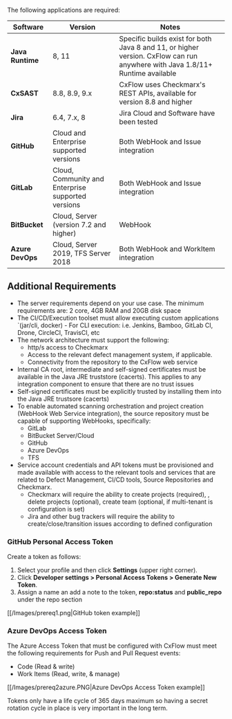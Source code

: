 The following applications are required:

| Software | Version | Notes                                                                                                                        |
| -------- | ------- |------------------------------------------------------------------------------------------------------------------------------|
| **Java Runtime** | 8, 11 | Specific builds exist for both Java 8 and 11, or higher version. CxFlow can run anywhere with Java 1.8/11+ Runtime available |
| **CxSAST** | 8.8, 8.9, 9.x | CxFlow uses Checkmarx's REST APIs, available for version 8.8 and higher                                                      |
| **Jira** | 6.4, 7.x, 8 | Jira Cloud and Software have been tested                                                                                     |
| **GitHub** | Cloud and Enterprise supported versions | Both WebHook and Issue integration                                                                                           |
| **GitLab** | Cloud, Community and Enterprise supported versions | Both WebHook and Issue integration                                                                                           |
| **BitBucket** | Cloud, Server (version 7.2 and higher) | WebHook                                                                                                                      |
| **Azure DevOps** | Cloud, Server 2019, TFS Server 2018 | Both WebHook and WorkItem integration                                                                                        |

## Additional Requirements
* The server requirements depend on your use case. The minimum requirements are: 2 core, 4GB RAM and 20GB disk space
* The CI/CD/Execution toolset must allow executing custom applications  `(jar/cli, docker) - For CLI execution: i.e. Jenkins, Bamboo, GitLab CI, Drone, CircleCI, TravisCI, etc
* The network architecture must support the following:
  * http/s access to Checkmarx
  * Access to the relevant defect management system, if applicable.
  * Connectivity from the repository to the CxFlow web service
* Internal CA root, intermediate and self-signed certificates must be available in the Java JRE truststore (cacerts). This applies to any integration component to ensure that there are no trust issues
* Self-signed certificates must be explicitly trusted by installing them into the Java JRE trustsore (cacerts)
* To enable automated scanning orchestration and project creation (WebHook Web Service integration), the source repository must be capable of supporting WebHooks, specifically:
  * GitLab
  * BitBucket Server/Cloud
  * GitHub
  * Azure DevOps
  * TFS
* Service account credentials and API tokens must be provisioned and made available with access to the relevant tools and services that are related to Defect Management, CI/CD tools, Source Repositories and Checkmarx.
  * Checkmarx will require the ability to create projects (required), , delete projects (optional), create team (optional, if multi-tenant is configuration is set)
  * Jira and other bug trackers will require the ability to create/close/transition issues according to defined configuration

### GitHub Personal Access Token
Create a token as follows:
1. Select your profile and then click **Settings** (upper right corner).
1. Click **Developer settings > Personal Access Tokens > Generate New Token**.
1. Assign a name an add a note to the token, **repo:status** and **public_repo** under the repo section

[[/Images/prereq1.png|GitHub token example]]

### Azure DevOps Access Token
The Azure Access Token that must be configured with CxFlow must meet the following requirements for Push and Pull Request events:
* Code (Read & write)
* Work Items (Read, write, & manage)

[[/Images/prereq2azure.PNG|Azure DevOps Access Token example]]

Tokens only have a life cycle of 365 days maximum so having a secret rotation cycle in place is very important in the long term.